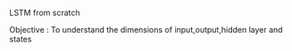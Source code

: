 LSTM from scratch 

Objective : To understand the dimensions of input,output,hidden layer and states